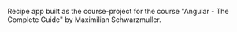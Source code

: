 Recipe app built as the course-project for the course "Angular - The Complete Guide" by Maximilian Schwarzmuller.

